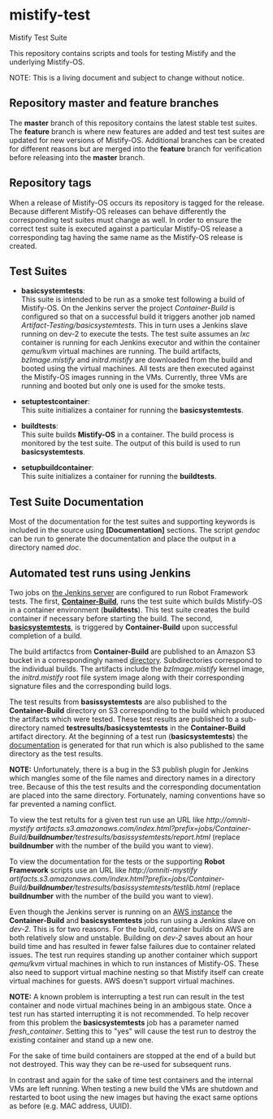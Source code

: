 # mistify-test
Mistify Test Suite

This repository contains scripts and tools for testing Mistify and the underlying Mistify-OS.

NOTE: This is a living document and subject to change without notice.

## Repository master and feature branches
The **master** branch of this repository contains the latest stable test suites. The **feature** branch is where new features are added and test test suites are updated for new versions of Mistify-OS. Additional branches can be created for different reasons but are merged into the **feature** branch for verification before releasing into the **master** branch.

## Repository tags
When a release of Mistify-OS occurs its repository is tagged for the release. Because different Mistify-OS releases can behave differently the corresponding test suites must change as well. In order to ensure the correct test suite is executed against a particular Mistify-OS release a corresponding tag having the same name as the Mistify-OS release is created.

## Test Suites

*  **basicsystemtests**:<br>
   This suite is intended to be run as a smoke test following a build of Mistify-OS. On the Jenkins server the project *Container-Build* is configured so that on a successful build it triggers another job named *Artifact-Testing/basicsystemtests*. This in turn uses a Jenkins slave running on dev-2 to execute the tests. The test suite assumes an *lxc* container is running for each Jenkins executor and within the container *qemu/kvm* virtual machines are running. The build artifacts, *bzImage.mistify* and *initrd.mistify* are downloaded from the build and booted using the virtual machines. All tests are then executed against the Mistify-OS images running in the VMs. Currently, three VMs are running and booted but only one is used for the smoke tests.
   
*  **setuptestcontainer**:<br>
   This suite initializes a container for running the **basicsystemtests**.
   
*  **buildtests**:<br>
   This suite builds **Mistify-OS** in a container. The build process is monitored by the test suite. The output of this build is used to run **basicsystemtests**.
   
*   **setupbuildcontainer**:<br>
   This suite initializes a container for running the **buildtests**.

## Test Suite Documentation

Most of the documentation for the test suites and supporting keywords is included in the source using **[Documentation]** sections. The script *gendoc* can be run to generate the documentation and place the output in a directory named *doc*.

## Automated test runs using Jenkins

Two jobs on [the Jenkins server](http://54.175.251.254:8080/) are configured to run Robot Framework tests. The first, [**Container-Build**](http://54.175.251.254:8080/job/Mistify/job/Container-Build/), runs the test suite which builds Mistify-OS in a container environment (**buildtests**). This test suite creates the build container if necessary before starting the build.  The second, [**basicsystemtests**](http://54.175.251.254:8080/job/Mistify/job/Artifact-Testing/job/basicsystemtests/), is triggered by **Container-Build** upon successful completion of a build.

The build artifactcs from **Container-Build** are published to an Amazon S3 bucket in a correspondingly named [directory](http://omniti-mystify-artifacts.s3.amazonaws.com/index.html?prefix=jobs/Container-Build/). Subdirectories correspond to the individual builds. The artifacts include the *bzImage.mistify* kernel image, the *initrd.mistify* root file system image along with their corresponding signature files and the corresponding build logs.

The test results from **basissystemtests** are also published to the **Container-Build** directory on S3 corresponding to the build which produced the artifacts which were tested. These test results are published to a sub-directory named **testresults/basicsystemtests** in the **Container-Build** artifact directory. At the beginning of a test run (**basicsystemtests**) the [documentation](http://54.175.251.254:8080/job/Mistify/job/Artifact-Testing/job/basicsystemtests/ws/doc/) is generated for that run which is also published to the same directory as the test results.

**NOTE:** Unfortunately, there is a bug in the S3 publish plugin for Jenkins which mangles some of the file names and directory names in a directory tree. Because of this the test results and the corresponding documentation are placed into the same directory. Fortunately, naming conventions have so far prevented a naming conflict. 

To view the test retults for a given test run use an URL like *http://omniti-mystify artifacts.s3.amazonaws.com/index.html?prefix=jobs/Container-Build/**buildnumber**/testresults/basissystemtests/report.html* (replace **buildnumber** with the number of the build you want to view). 

To view the documentation for the tests or the supporting **Robot Framework** scripts use an URL like *http://omniti-mystify artifacts.s3.amazonaws.com/index.html?prefix=jobs/Container-Build/**buildnumber**/testresults/basissystemtests/testlib.html* (replace **buildnumber** with the number of the build you want to view).

Even though the Jenkins server is running on an [AWS instance](http://54.175.251.254:8080/) the **Container-Build** and **basicsystemtests** jobs run using a Jenkins slave on *dev-2*. This is for two reasons. For the build, container builds on AWS are both relatively slow and unstable. Building on *dev-2* saves about an hour build time and has resulted in fewer false failures due to container related issues. The test run requires standing up another container which support *qemu/kvm* virtual machines in which to run instances of Mistify-OS. These also need to support virtual machine nesting so that Mistify itself can create virtual machines for guests. AWS doesn't support virtual machines.

**NOTE:** A known problem is interrupting a test run can result in the test container and node virtual machines being in an ambigous state. Once a test run has started interrupting it is not recommended. To help recover from this problem the **basicsystemtests** job has a parameter named *fresh_container*. Setting this to "yes" will cause the test run to destroy the existing container and stand up a new one.

For the sake of time build containers are stopped at the end of a build but not destroyed. This way they can be re-used for subsequent runs.

In contrast and again for the sake of time test containers and the internal VMs are left running. When testing a new build the VMs are shutdown and restarted to boot using the new images but having the exact same options as before (e.g. MAC address, UUID).

